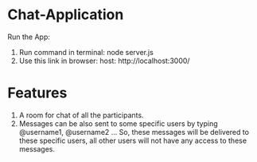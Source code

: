 # Chat-Application

Run the App:
  1. Run command in terminal: node server.js
  2. Use this link in browser: host: http://localhost:3000/
 
# Features

1. A room for chat of all the participants.
2. Messages can be also sent to some specific users by typing @username1, @username2 ... 
   So, these messages will be delivered to these specific users, all other users will not have any access to these messages.
